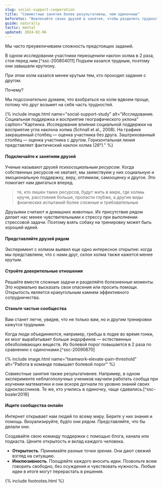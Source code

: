 ```yaml
---
slug: social-support-cooperation
title: "Совместные занятия более результативны, чем одиночные"
beforetoc: "Вовлекайте своих друзей в занятия, чтобы разделить трудности. Становитесь частью сообществ."
guide: naturally
tactic: mental
updated: 2024-02-06
---
```

Мы часто преувеличиваем сложность предстоящих заданий.

В одном исследовании участники переоценили наклон холма в 2 раза, стоя перед ним.[^ssc-200804011] Подъем казался трудным, поэтому они завышали крутизну.

При этом холм казался менее крутым тем, кто проходил задание с другом.

Почему?

Мы подсознательно думаем, что взобраться на холм вдвоем проще, потому что друг возьмет на себя часть трудностей.

{% include image.html name="social-support-study" alt="Исследование. Социальная поддержка и восприятие географического уклона" caption="Картинка. Исследование влияния социальной поддержки на восприятие угла наклона холма (Schnall et al., 2008). На графике закрашенный столбец — оценка участника без друга. Заштрихованный столбец — оценка участника с другом. Горизонтальная линия представляет фактический наклон холма (26°)." %}

#### Подключайте к занятиям друзей

Ученые называют друзей *психосоциальным ресурсом*. Когда собственных ресурсов не хватает, мы заимствуем у них социальную и эмоциональную поддержку, веру, оптимизм, самооценку и другое. Это помогает нам двигаться вперед.

> те, кто лишен таких ресурсов, будут жить в мире, где холмы круче, расстояния больше, пропасти глубже, а другие виды физических испытаний более сложные и требовательные

Друзьями считают и домашних животных. Их присутствие рядом делает нас менее чувствительными к стрессу при выполнении стрессовой задачи. Поэтому взять собаку на тренировку может быть хорошей идеей.

#### Представляйте друзей рядом

Эксперимент с холмом выявил еще одно интересное открытие: когда мы представляем, что с нами друг, склон холма также кажется менее крутым.

#### Стройте доверительные отношения

Решайте вместе сложные задачи и разделяйте болезненные моменты. Это нормально высказать свои опасения или просить помощи. Открытость является краеугольным камнем эффективного сотрудничества.

#### Станьте частью сообщества

Вам станет легче, увидев, что не только вам, но и другим тренировки кажутся трудными.

Когда люди объединяются, например, гребцы в лодке во время гонки, их мозг вырабатывает больше эндорфинов — естественных обезболивающих веществ. Их болевой порог повышается в 2 раза по сравнению с одиночками.[^ssc-20090670]

{% include image.html name="teamwork-elevate-pain-threshold" alt="Работа в команде повышает болевой порог" %}

Совместные занятия также результативнее. Например, в одном эксперименте неблагополучных учеников научили работать сообща при изучении математики и они вскоре догнали по уровню знаний своих одноклассников. Те же, кто учились в одиночку, чаще сдавались.[^ssc-boaler2019]

#### Ищите сообщества онлайн

Интернет открывает нам людей по всему миру. Берите у них знания и помощь. Визуализируйте, будто они рядом. Представляйте, что бы делали они.

Создавайте свою команду поддержки с помощью блога, канала или подкаста. Цените открытость и вклад каждого человека.

- **Открытость**. Принимайте разные точки зрения. Они дают свежий взгляд на ситуацию.
- **Инклюзивность**. Поощряйте каждого вносить идеи. Позвольте всем говорить свободно, без осуждения и чувствовать нужность. Любые идеи в итоге могут перерастать в решения.

{% include footnotes.html %}

